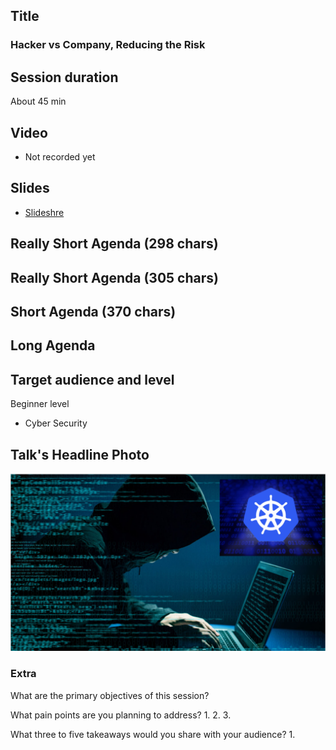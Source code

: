 ## Title
### Hacker vs Company, Reducing the Risk

## Session duration

About 45 min

## Video

- Not recorded yet

## Slides

- [Slideshre]()


## Really Short Agenda (298 chars)




## Really Short Agenda (305 chars)



## Short Agenda (370 chars)



## Long Agenda


## Target audience and level


Beginner level

- Cyber Security

## Talk's Headline Photo

![alt text](photos/Hacker-Kubernetes.png "Hacking for Fun & Profit: The Kubernetes Way")


### Extra

What are the primary objectives of this session?


What pain points are you planning to address?
1. 
2. 
3. 


What three to five takeaways would you share with your audience?
1. 


